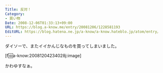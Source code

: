 ```yaml
---
Title: 反対！
Category:
- 買い物
Date: 2008-12-06T01:33:13+09:00
URL: https://blog.a-know.me/entry/20081206/1228581193
EditURL: https://blog.hatena.ne.jp/a-know/a-know.hateblo.jp/atom/entry/12921228815727980156
---
```



ダイソーで、またイイかんじなものを買ってしまいました。

[f:id:a-know:20081204234028j:image]


かわゆすなぁ。


<script src="https://moshi-moshi.moshimo.works/moshimoshi/a_know_blog/20081206-1228581193?title=%E5%8F%8D%E5%AF%BE%EF%BC%81"></script>
